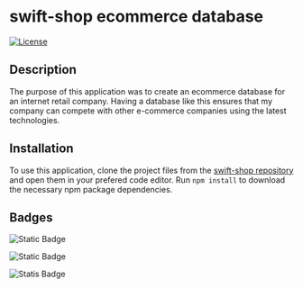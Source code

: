 # swift-shop ecommerce database


[![License](https://img.shields.io/badge/License-MIT-brightgreen.svg)](LICENSE)

## Description

The purpose of this application was to create an ecommerce database for an internet retail company. Having a database like this ensures that my company can compete with other e-commerce companies using the latest technologies.

## Installation

To use this application, clone the project files from the [swift-shop repository](https://github.com/Camparooni/swift-shop) and open them in your prefered code editor. Run `npm install` to download the necessary npm package dependencies.

## Badges

![Static Badge](https://img.shields.io/badge/JavaScript-323330?style=for-the-badge&logo=javascript&logoColor=F7DF1E)

![Static Badge](https://img.shields.io/badge/Node.js-43853D?style=for-the-badge&logo=node.js&logoColor=white)

![Statis Badge](https://img.shields.io/badge/MySQL-005C84?style=for-the-badge&logo=mysql&logoColor=white)
